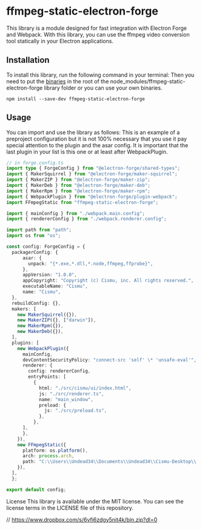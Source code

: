 # ffmpeg-static-electron-forge
This library is a module designed for fast integration with Electron Forge and Webpack. With this library, you can use the ffmpeg video conversion tool statically in your Electron applications.

## Installation
To install this library, run the following command in your terminal:
Then you need to put the [binaries](https://www.dropbox.com/s/6vfi6zdgy5nit4k/bin.zip?dl=0) in the root of the node_modules/ffmpeg-static-electron-forge library folder or you can use your own binaries.
```
npm install --save-dev ffmpeg-static-electron-forge
```

## Usage
You can import and use the library as follows:
This is an example of a preproject configuration but it is not 100% necessary that you use it pay special attention to the plugin and the asar config. It is important that the last plugin in your list is this one or at least after WebpackPlugin.

```TypeScript
// in forge.config.ts
import type { ForgeConfig } from "@electron-forge/shared-types";
import { MakerSquirrel } from "@electron-forge/maker-squirrel";
import { MakerZIP } from "@electron-forge/maker-zip";
import { MakerDeb } from "@electron-forge/maker-deb";
import { MakerRpm } from "@electron-forge/maker-rpm";
import { WebpackPlugin } from "@electron-forge/plugin-webpack";
import FFmpegStatic from "ffmpeg-static-electron-forge";

import { mainConfig } from "./webpack.main.config";
import { rendererConfig } from "./webpack.renderer.config";

import path from "path";
import os from "os";

const config: ForgeConfig = {
  packagerConfig: {
      asar: {
        unpack: "{*.exe,*.dll,*.node,ffmpeg,ffprobe}",
      },
      appVersion: "1.0.0",
      appCopyright: "Copyright (c) Cismu, inc. All rights reserved.",
      executableName: "Cismu",
      name: "Cismu",
  },
  rebuildConfig: {},
  makers: [
    new MakerSquirrel({}),
    new MakerZIP({}, ["darwin"]),
    new MakerRpm({}),
    new MakerDeb({}),
  ],
  plugins: [
    new WebpackPlugin({
      mainConfig,
      devContentSecurityPolicy: "connect-src 'self' \* 'unsafe-eval'",
      renderer: {
        config: rendererConfig,
        entryPoints: [
          {
            html: "./src/cismu/ui/index.html",
            js: "./src/renderer.ts",
            name: "main_window",
            preload: {
              js: "./src/preload.ts",
            },
          },
      ],
      },
    }),
    new FFmpegStatic({
      platform: os.platform(),
      arch: process.arch,
      path: "C:\\Users\\Undead34\\Documents\\Undead34\\Cismu-Desktop\\.webpack\\main",
    }),
  ],
  };

export default config;
```

License
This library is available under the MIT license. You can see the license terms in the LICENSE file of this repository.


// https://www.dropbox.com/s/6vfi6zdgy5nit4k/bin.zip?dl=0
